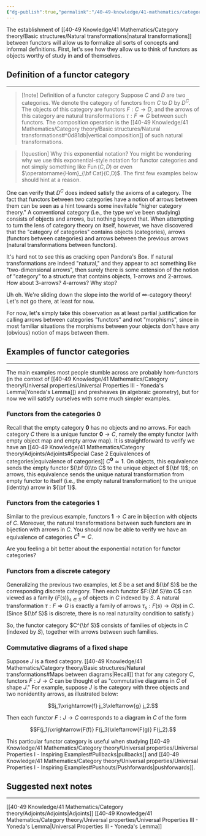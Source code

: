 ```yaml
---
{"dg-publish":true,"permalink":"/40-49-knowledge/41-mathematics/category-theory/basic-structures/functor-categories/","tags":["category_theory"],"updated":"2025-10-07T20:42:48-07:00"}
---
```


The establishment of [[40-49 Knowledge/41 Mathematics/Category theory/Basic structures/Natural transformations\|natural transformations]] between functors will allow us to formalize all sorts of concepts and informal definitions. First, let's see how they allow us to think of functors as objects worthy of study in and of themselves.

## Definition of a functor category
---

>[!note] Definition of a functor category
>Suppose $C$ and $D$ are two categories. We denote the category of functors from $C$ to $D$ by $D^C$. The objects of this category are functors $F:C\to D$, and the arrows of this category are natural transformations $\tau:F\Rightarrow G$ between such functors. The composition operation is the [[40-49 Knowledge/41 Mathematics/Category theory/Basic structures/Natural transformations#^0d81db\|vertical composition]] of such natural transformations.

> [!question] Why this exponential notation?
> You might be wondering why we use this exponential-style notation for functor categories and not simply something like $\operatorname{Fun}(C,D)$ or even $\operatorname{Hom}_{\bf Cat}(C,D)$. The first few examples below should hint at a reason.

One can verify that $D^C$ does indeed satisfy the axioms of a category. The fact that functors between two categories have a notion of arrows between them can be seen as a hint towards some inevitable "higher category theory." A conventional category (i.e., the type we've been studying) consists of objects and arrows, but nothing beyond that. When attempting to turn the lens of category theory on itself, however, we have discovered that the "category of categories" contains objects (categories), arrows (functors between categories) and arrows between the previous arrows (natural transformations between functors).

It's hard not to see this as cracking open Pandora's Box. If natural transformations are indeed "natural," and they appear to act something like "two-dimensional arrows", then surely there is some extension of the notion of "category" to a structure that contains objects, 1-arrows and 2-arrows. How about 3-arrows? 4-arrows? Why stop?

Uh oh. We're sliding down the slope into the world of $\infty$-category theory! Let's not go there, at least for now.

For now, let's simply take this observation as at least partial justification for calling arrows between categories "functors" and not "morphisms", since in most familiar situations the morphisms between your objects don't have any (obvious) notion of maps between them.

## Examples of functor categories
---

The main examples most people stumble across are probably hom-functors (in the context of [[40-49 Knowledge/41 Mathematics/Category theory/Universal properties/Universal Properties III - Yoneda's Lemma\|Yoneda's Lemma]]) and presheaves (in algebraic geometry), but for now we will satisfy ourselves with some much simpler examples.

### Functors from the categories $\textbf{0}$

Recall that the empty category $\textbf{0}$ has no objects and no arrows. For each category $C$ there is a unique functor $\textbf{0}\to C$, namely the empty functor (with empty object map and empty arrow map). It is straightforward to verify we have an [[40-49 Knowledge/41 Mathematics/Category theory/Adjoints/Adjoints#Special Case 2 Equivalences of categories\|equivalence of categories]] $C^{\textbf{0}}\simeq \textbf{1}.$ On objects, this equivalence sends the empty functor ${\bf 0}\to C$ to the unique object of ${\bf 1}$; on arrows, this equivalence sends the unique natural transformation from empty functor to itself (i.e., the empty natural transformation) to the unique (identity) arrow in ${\bf 1}$.

### Functors from the categories $\textbf{1}$

Similar to the previous example, functors $\textbf{1}\to C$ are in bijection with objects of $C$. Moreover, the natural transformations between such functors are in bijection with arrows in $C$. You should now be able to verify we have an equivalence of categories $C^{\textbf{1}}\simeq C$.

Are you feeling a bit better about the exponential notation for functor categories?

### Functors from a discrete category

Generalizing the previous two examples, let $S$ be a set and ${\bf S}$ be the corresponding discrete category. Then each functor $F:{\bf S}\to C$ can viewed as a family $\{F(s)\}_{s\in S}$ of objects in $C$ indexed by $S$. A natural transformation $\tau:F\Rightarrow G$ is exactly a family of arrows $\tau_s:F(s)\to G(s)$ in $C$. (Since ${\bf S}$ is discrete, there is no real naturality condition to satisfy.)

So, the functor category $C^{\bf S}$ consists of families of objects in $C$ (indexed by $S$), together with arrows between such families.

### Commutative diagrams of a fixed shape

Suppose $J$ is a fixed category. [[40-49 Knowledge/41 Mathematics/Category theory/Basic structures/Natural transformations#Maps between diagrams\|Recall]] that for any category $C$, functors $F:J\to C$ can be thought of as "commutative diagrams in $C$ of shape $J$." For example, suppose $J$ is the category with three objects and two nonidentity arrows, as illustrated below:

$$j_1\xrightarrow{f} j_3\xleftarrow{g} j_2.$$

Then each functor $F:J\to C$ corresponds to a diagram in $C$ of the form

$$F(j_1)\xrightarrow{F(f)} F(j_3)\xleftarrow{F(g)} F(j_2).$$

This particular functor category is useful when studying [[40-49 Knowledge/41 Mathematics/Category theory/Universal properties/Universal Properties I - Inspiring Examples#Pullbacks\|pullbacks]] and [[40-49 Knowledge/41 Mathematics/Category theory/Universal properties/Universal Properties I - Inspiring Examples#Pushouts/Pushforwards\|pushforwards]].

## Suggested next notes
---

[[40-49 Knowledge/41 Mathematics/Category theory/Adjoints/Adjoints\|Adjoints]]
[[40-49 Knowledge/41 Mathematics/Category theory/Universal properties/Universal Properties III - Yoneda's Lemma\|Universal Properties III - Yoneda's Lemma]]